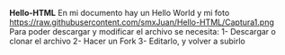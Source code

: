 **Hello-HTML**
En mi documento hay un Hello World y mi foto
https://raw.githubusercontent.com/smxJuan/Hello-HTML/Captura1.png
    Para poder descargar y modificar el archivo se necesita:
    1- Descargar o clonar el archivo 
    2- Hacer un Fork
    3- Editarlo, y volver a subirlo